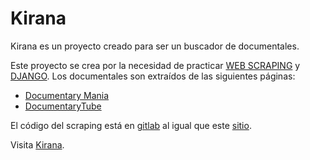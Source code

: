 Kirana
===

Kirana es un proyecto creado para ser un buscador de documentales.

Este proyecto se crea por la necesidad de practicar [WEB SCRAPING](https://es.wikipedia.org/wiki/Web_scraping) y [DJANGO](https://www.djangoproject.com/). Los documentales son extraídos de las siguientes páginas:

- [Documentary Mania](https://www.documentarymania.com/)
- [DocumentaryTube](http://www.documentarytube.com/)

El código del scraping está en [gitlab](https://gitlab.com/unrecano/kirana-scraping) al igual que este [sitio](#).

Visita [Kirana](https://kiranaweb.herokuapp.com).